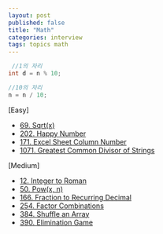 ```yaml
---
layout: post
published: false
title: "Math"
categories: interview
tags: topics math
---
```


```java
 //1의 자리
int d = n % 10;

//10의 자리
n = n / 10;
```

[Easy]
- [69. Sqrt(x)](/interview/2023/05/21/sqrtx/)
- [202. Happy Number](/interview/2023/05/21/happy-number/)
- [171. Excel Sheet Column Number](/interview/2023/05/21/excel-sheet-column-number/)
- [1071. Greatest Common Divisor of Strings](problems/2023-05-21-greatest-common-divisor-of-strings.md)

[Medium]
- [12. Integer to Roman](/interview/2023/05/21/integer-to-roman/)
- [50. Pow(x, n)](/interview/2023/05/21/powx-n/)
- [166. Fraction to Recurring Decimal](/interview/2023/05/21/fraction-to-recurring-decimal/)
- [254. Factor Combinations](/interview/2023/06/06/factor-combinations/)
- [384. Shuffle an Array](/interview/2023/07/25/shuffle-an-array/)
- [390. Elimination Game](/interview/2023/05/21/elimination-game/)